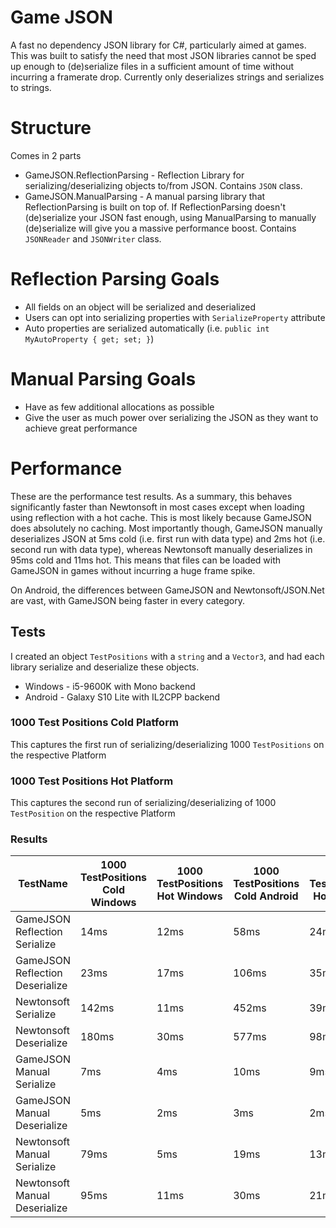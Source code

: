 # Game JSON
A fast no dependency JSON library for C#, particularly aimed at games. This was built to satisfy the need that most JSON libraries cannot be sped up enough to (de)serialize files in a sufficient amount of time without incurring a framerate drop. Currently only deserializes strings and serializes to strings.

# Structure
Comes in 2 parts
* GameJSON.ReflectionParsing - Reflection Library for serializing/deserializing objects to/from JSON. Contains `JSON` class.
* GameJSON.ManualParsing - A manual parsing library that ReflectionParsing is built on top of. If ReflectionParsing doesn't (de)serialize your JSON fast enough, using ManualParsing to manually (de)serialize will give you a massive performance boost. Contains `JSONReader` and `JSONWriter` class.

# Reflection Parsing Goals
* All fields on an object will be serialized and deserialized 
* Users can opt into serializing properties with `SerializeProperty` attribute
* Auto properties are serialized automatically (i.e. `public int MyAutoProperty { get; set; }`)

# Manual Parsing Goals
* Have as few additional allocations as possible
* Give the user as much power over serializing the JSON as they want to achieve great performance

# Performance

These are the performance test results. As a summary, this behaves significantly faster than Newtonsoft in most cases except when loading using reflection with a hot cache. This is most likely because GameJSON does absolutely no caching. Most importantly though, GameJSON manually deserializes JSON at 5ms cold (i.e. first run with data type) and 2ms hot (i.e. second run with data type), whereas Newtonsoft manually deserializes in 95ms cold and 11ms hot. This means that files can be loaded with GameJSON in games without incurring a huge frame spike. 

On Android, the differences between GameJSON and Newtonsoft/JSON.Net are vast, with GameJSON being faster in every category.

## Tests
I created an object `TestPositions` with a `string` and a `Vector3`, and had each library serialize and deserialize these objects.
* Windows - i5-9600K with Mono backend
* Android - Galaxy S10 Lite with IL2CPP backend

### 1000 Test Positions Cold Platform
This captures the first run of serializing/deserializing 1000 `TestPositions` on the respective Platform

### 1000 Test Positions Hot Platform
This captures the second run of serializing/deserializing of 1000 `TestPosition` on the respective Platform

### Results
| TestName                               | 1000 TestPositions Cold Windows | 1000 TestPositions Hot Windows  | 1000 TestPositions Cold Android | 1000 TestPositions Hot Android |
| -------------------------------------- | ------------------------------- | ------------------------------- | ------------------------------- | ------------------------------ |
| GameJSON Reflection Serialize          | 14ms                            | 12ms                            | 58ms                            | 24ms                           |
| GameJSON Reflection Deserialize        | 23ms                            | 17ms                            | 106ms                           | 35ms                           |
| Newtonsoft Serialize                   | 142ms                           | 11ms                            | 452ms                           | 39ms                           |
| Newtonsoft Deserialize                 | 180ms                           | 30ms                            | 577ms                           | 98ms                           |
| GameJSON Manual Serialize              | 7ms                             | 4ms                             | 10ms                            | 9ms                            |
| GameJSON Manual Deserialize            | 5ms                             | 2ms                             | 3ms                             | 2ms                            |
| Newtonsoft Manual Serialize            | 79ms                            | 5ms                             | 19ms                            | 13ms                           |
| Newtonsoft Manual Deserialize          | 95ms                            | 11ms                            | 30ms                            | 21ms                           |
